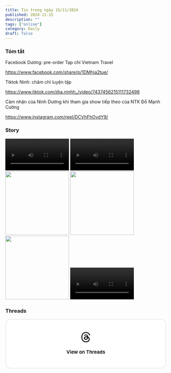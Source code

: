 ```yaml
---
title: Tin trong ngày 15/11/2024
published: 2024-11-15
description: ""
tags: ["online"]
category: Daily
draft: false
---
```


### Tóm tắt 

Facebook Dương: pre-order Tạp chí Vietnam Travel 

https://www.facebook.com/share/p/1DMhja2tue/


Tiktok Ninh: chăm chỉ luyện tập 

https://www.tiktok.com/@a.ninhh_/video/7437456215111732498


Cảm nhận của Ninh Dương khi tham gia show tiếp theo của NTK Đỗ Mạnh Cường

https://www.instagram.com/reel/DCVhFhOvdY9/






### Story 

<video width="200" controls>
  <source type="video/mp4" src="https://github.com/user-attachments/assets/a1a528f0-2650-433c-ba69-8f3a58a3cd8c" >
</video>

<video width="200" controls>
  <source type="video/mp4" src="https://github.com/user-attachments/assets/b3f1ac2d-0caf-4c5c-a46a-4fb3873ef93e" >
</video>

<img width="200" src="https://github.com/user-attachments/assets/9d73036d-95ad-4ef6-8da1-66daf5ca1a64" />

<img width="200" src="https://github.com/user-attachments/assets/4d0e64c6-0e96-4c61-9493-32b5300d5234" />

<img width="200" src="https://github.com/user-attachments/assets/018944d1-c038-47cd-b74e-082715bb44fd" />

<video width="200" controls>
  <source type="video/mp4" src="https://github.com/user-attachments/assets/0cf26253-6e5e-4fe9-9539-e9a700a0046b" >
</video>


### Threads 

<blockquote class="text-post-media" data-text-post-permalink="https://www.threads.net/@ninhduong_summary/post/DCZa6CVz7P2" data-text-post-version="0" id="ig-tp-DCZa6CVz7P2" style=" background:#FFF; border-width: 1px; border-style: solid; border-color: #00000026; border-radius: 16px; max-width:540px; margin: 1px; min-width:270px; padding:0; width:99.375%; width:-webkit-calc(100% - 2px); width:calc(100% - 2px);"> <a href="https://www.threads.net/@ninhduong_summary/post/DCZa6CVz7P2" style=" background:#FFFFFF; line-height:0; padding:0 0; text-align:center; text-decoration:none; width:100%; font-family: -apple-system, BlinkMacSystemFont, sans-serif;" target="_blank"> <div style=" padding: 40px; display: flex; flex-direction: column; align-items: center;"><div style=" display:block; height:32px; width:32px; padding-bottom:20px;"> <svg aria-label="Threads" height="32px" role="img" viewBox="0 0 192 192" width="32px" xmlns="http://www.w3.org/2000/svg"> <path d="M141.537 88.9883C140.71 88.5919 139.87 88.2104 139.019 87.8451C137.537 60.5382 122.616 44.905 97.5619 44.745C97.4484 44.7443 97.3355 44.7443 97.222 44.7443C82.2364 44.7443 69.7731 51.1409 62.102 62.7807L75.881 72.2328C81.6116 63.5383 90.6052 61.6848 97.2286 61.6848C97.3051 61.6848 97.3819 61.6848 97.4576 61.6855C105.707 61.7381 111.932 64.1366 115.961 68.814C118.893 72.2193 120.854 76.925 121.825 82.8638C114.511 81.6207 106.601 81.2385 98.145 81.7233C74.3247 83.0954 59.0111 96.9879 60.0396 116.292C60.5615 126.084 65.4397 134.508 73.775 140.011C80.8224 144.663 89.899 146.938 99.3323 146.423C111.79 145.74 121.563 140.987 128.381 132.296C133.559 125.696 136.834 117.143 138.28 106.366C144.217 109.949 148.617 114.664 151.047 120.332C155.179 129.967 155.42 145.8 142.501 158.708C131.182 170.016 117.576 174.908 97.0135 175.059C74.2042 174.89 56.9538 167.575 45.7381 153.317C35.2355 139.966 29.8077 120.682 29.6052 96C29.8077 71.3178 35.2355 52.0336 45.7381 38.6827C56.9538 24.4249 74.2039 17.11 97.0132 16.9405C119.988 17.1113 137.539 24.4614 149.184 38.788C154.894 45.8136 159.199 54.6488 162.037 64.9503L178.184 60.6422C174.744 47.9622 169.331 37.0357 161.965 27.974C147.036 9.60668 125.202 0.195148 97.0695 0H96.9569C68.8816 0.19447 47.2921 9.6418 32.7883 28.0793C19.8819 44.4864 13.2244 67.3157 13.0007 95.9325L13 96L13.0007 96.0675C13.2244 124.684 19.8819 147.514 32.7883 163.921C47.2921 182.358 68.8816 191.806 96.9569 192H97.0695C122.03 191.827 139.624 185.292 154.118 170.811C173.081 151.866 172.51 128.119 166.26 113.541C161.776 103.087 153.227 94.5962 141.537 88.9883ZM98.4405 129.507C88.0005 130.095 77.1544 125.409 76.6196 115.372C76.2232 107.93 81.9158 99.626 99.0812 98.6368C101.047 98.5234 102.976 98.468 104.871 98.468C111.106 98.468 116.939 99.0737 122.242 100.233C120.264 124.935 108.662 128.946 98.4405 129.507Z" /></svg></div><div style=" font-size: 15px; line-height: 21px; color: #000000; font-weight: 600; "> View on Threads</div></div></a></blockquote>
<script async src="https://www.threads.net/embed.js"></script>